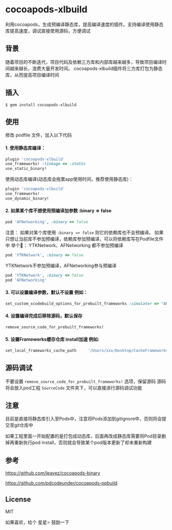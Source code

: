 # cocoapods-xlbuild

利用cocoapods，生成预编译静态库，提高编译速度的插件。支持编译使用静态库提高速度，调试直接使用源码，方便调试

## 背景
	
随着项目的不断迭代，项目代码及依赖三方库和内部库越来越多，导致项目编译时间越来越长，浪费大量开发时间。
cocoapods-xlbuild插件将三方库打包为静态库，从而提高项目编译时间

## 插入
````shell
$ gem install cocoapods-xlbuild
````

## 使用
修改 podfile 文件，加入以下代码
#### 1. 使用静态库编译：
````ruby
plugin 'cocoapods-xlbuild'
use_frameworks! :linkage => :static
use_static_binary!
````
使用动态库编译(动态库会拖累app使用时间，推荐使用静态库)：
````ruby
plugin 'cocoapods-xlbuild'
use_frameworks!
use_dynamic_binary!
````
#### 2. 如果某个库不想使用预编译加参数 :binary => false
````ruby
pod 'AFNetworking', :binary => false
````
注意：
如果对某个库使用 `:binary => false` 则它的依赖库也不会预编译。
如果只想让当前库不参加预编译，依赖库参加预编译，可以将依赖库写在Podfile文件中
举个🌰：
YTKNetwork、AFNetworking 都不参加预编译
````ruby
pod 'YTKNetwork', :binary => false 
````
YTKNetwork不参加预编译，AFNetworking参与预编译
````ruby
pod 'YTKNetwork', :binary => false 
pod 'AFNetworking'
````

#### 3. 可以设置编译参数，默认不设置 例如：
````ruby
set_custom_xcodebuild_options_for_prebuilt_frameworks :simulator => "ARCHS=$(ARCHS_STANDARD)"
````
#### 4. 设置编译完成后移除源码，默认保存
````ruby
remove_source_code_for_prebuilt_frameworks!
````
#### 5. 设置Frameworks缓存仓库 install加速 例如:
````ruby
set_local_frameworks_cache_path     '/Users/xxx/Desktop/CacheFrameworks'
````
## 源码调试

不要设置 `remove_source_code_for_prebuilt_frameworks!` 选项，保留源码
源码将会放入pod工程 `SourceCode` 文件夹下，可以直接进行源码调试功能

## 注意

目前是直接将静态库引入至Pods中，注意将Pods添加到gitignore中，否则将会提交至git仓库中

如果工程里面一开始配置的是打包成动态库，后面再改成静态库需要将Pod目录删掉再重新执行pod install，否则就会导致某个pod版本更新了却未重新构建

## 参考

https://github.com/leavez/cocoapods-binary

https://github.com/pdcodeunder/cocoapods-ppbuild

## License

MIT

如果喜欢，给个 星星⭐️ 鼓励一下
